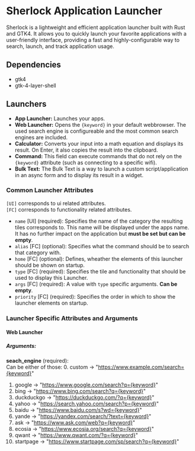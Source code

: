 # Sherlock Application Launcher
Sherlock is a lightweight and efficient application launcher built with Rust and GTK4. It allows you to quickly launch your favorite applications with a user-friendly interface, providing a fast and highly-configurable way to search, launch, and track application usage.


## Dependencies
- gtk4
- gtk-4-layer-shell


## Launchers
- **App Launcher:** Launches your apps. 
- **Web Launcher:** Opens the ``{keyword}`` in your default webbrowser. The used search engine is configureable and the most common search engines are included. 
- **Calculator:** Converts your input into a math equation and displays its result. On Enter, it also copies the result into the clipboard.
- **Command:** This field can execute commands that do not rely on the ``{keyword}`` attribute (such as connecting to a specific wifi).
- **Bulk Text:** The Bulk Text is a way to launch a custom script/application in an async form and to display its result in a widget.

### Common Launcher Attributes
`[UI]` corresponds to ui related attributes.<br>
`[FC]` corresponds to functionality related attributes.<br>

- `name` [UI] (required): Specifies the name of the category the resulting tiles corresponds to. This name will be displayed under the apps name. It has no further impact on the application but **must be set but can be empty**. 
- `alias` [FC] (optional): Specifies what the command should be to search that category with.
- `home` [FC] (optional): Defines, wheather the elements of this launcher should be shown on startup.
- `type` [FC] (required): Specifies the tile and functionality that should be used to display this Launcher.
- `args` [FC] (required): A value with `type` specific arguments. **Can be empty**.
- `priority` [FC] (required): Specifies the order in which to show the launcher elements on startup. 

### Launcher Specific Attributes and Arguments
#### Web Launcher

##### Arguments:

**seach_engine** (required):<br>
Can be either of those:
0. custom -> "https://www.example.com/search={keyword}"
1. google -> "https://www.google.com/search?q={keyword}"
2. bing -> "https://www.bing.com/search?q={keyword}"
3. duckduckgo -> "https://duckduckgo.com/?q={keyword}"
4. yahoo -> "https://search.yahoo.com/search?p={keyword}"
5. baidu -> "https://www.baidu.com/s?wd={keyword}"
6. yande -> "https://yandex.com/search/?text={keyword}"
7. ask -> "https://www.ask.com/web?q={keyword}"
8. ecosia -> "https://www.ecosia.org/search?q={keyword}"
9. qwant -> "https://www.qwant.com/?q={keyword}"
10. startpage -> "https://www.startpage.com/sp/search?q={keyword}"


